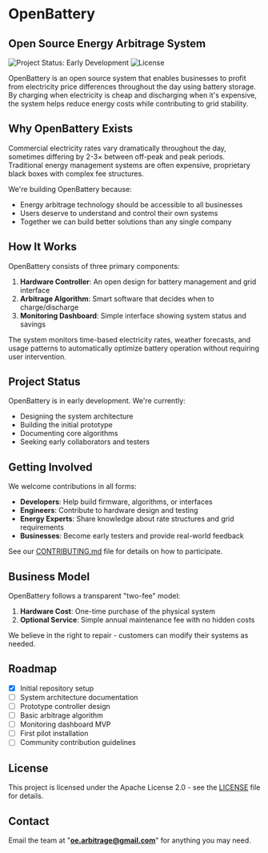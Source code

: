 # OpenBattery

## Open Source Energy Arbitrage System

![Project Status: Early Development](https://img.shields.io/badge/Status-Early%20Development-orange)
![License](https://img.shields.io/badge/License-Apache%202.0-blue.svg)

OpenBattery is an open source system that enables businesses to profit from electricity price differences throughout the day using battery storage. By charging when electricity is cheap and discharging when it's expensive, the system helps reduce energy costs while contributing to grid stability.

## Why OpenBattery Exists

Commercial electricity rates vary dramatically throughout the day, sometimes differing by 2-3× between off-peak and peak periods. Traditional energy management systems are often expensive, proprietary black boxes with complex fee structures.

We're building OpenBattery because:

- Energy arbitrage technology should be accessible to all businesses
- Users deserve to understand and control their own systems
- Together we can build better solutions than any single company

## How It Works

OpenBattery consists of three primary components:

1. **Hardware Controller**: An open design for battery management and grid interface
2. **Arbitrage Algorithm**: Smart software that decides when to charge/discharge
3. **Monitoring Dashboard**: Simple interface showing system status and savings

The system monitors time-based electricity rates, weather forecasts, and usage patterns to automatically optimize battery operation without requiring user intervention.

## Project Status

OpenBattery is in early development. We're currently:

- Designing the system architecture
- Building the initial prototype
- Documenting core algorithms
- Seeking early collaborators and testers

## Getting Involved

We welcome contributions in all forms:

- **Developers**: Help build firmware, algorithms, or interfaces
- **Engineers**: Contribute to hardware design and testing
- **Energy Experts**: Share knowledge about rate structures and grid requirements
- **Businesses**: Become early testers and provide real-world feedback

See our [CONTRIBUTING.md](CONTRIBUTING.md) file for details on how to participate.

## Business Model

OpenBattery follows a transparent "two-fee" model:

1. **Hardware Cost**: One-time purchase of the physical system
2. **Optional Service**: Simple annual maintenance fee with no hidden costs

We believe in the right to repair - customers can modify their systems as needed.

## Roadmap

- [x] Initial repository setup
- [ ] System architecture documentation
- [ ] Prototype controller design
- [ ] Basic arbitrage algorithm
- [ ] Monitoring dashboard MVP
- [ ] First pilot installation
- [ ] Community contribution guidelines

## License

This project is licensed under the Apache License 2.0 - see the [LICENSE](LICENSE) file for details.

## Contact

Email the team at "**oe.arbitrage@gmail.com**" for anything you may need.
